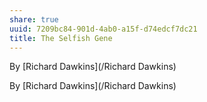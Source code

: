 ```yaml
---
share: true
uuid: 7209bc84-901d-4ab0-a15f-d74edcf7dc21
title: The Selfish Gene
---
```

By [Richard Dawkins](/Richard Dawkins)

By [Richard Dawkins](/Richard Dawkins)
